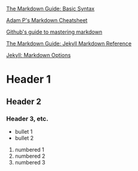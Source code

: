[The Markdown Guide: Basic Syntax](https://www.markdownguide.org/basic-syntax/)

[Adam P's Markdown Cheatsheet](https://github.com/adam-p/markdown-here/wiki/Markdown-Cheatsheet)

[Github's guide to mastering markdown](https://guides.github.com/features/mastering-markdown/)

[The Markdown Guide: Jekyll Markdown Reference](https://www.markdownguide.org/tools/jekyll/)

[Jekyll: Markdown Options](https://jekyllrb.com/docs/configuration/markdown/)

# Header 1
## Header 2
### Header 3, etc.

* bullet 1
* bullet 2

1. numbered 1
2. numbered 2
3. numbered 3

